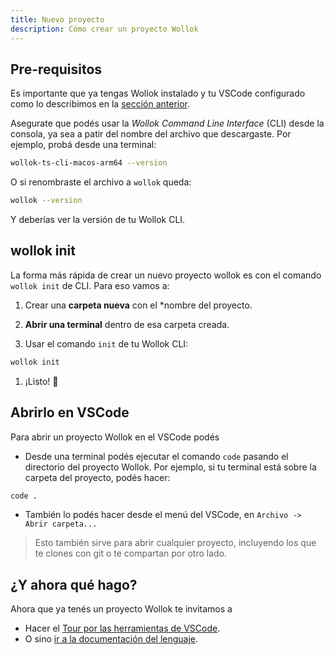 ```yaml
---
title: Nuevo proyecto
description: Cómo crear un proyecto Wollok
---
```


## Pre-requisitos

Es importante que ya tengas Wollok instalado y tu VSCode configurado como lo describimos en la [sección anterior](/website-wollok-ts/getting_started/installation).

Asegurate que podés usar la _Wollok Command Line Interface_ (CLI) desde la consola, ya sea a patir del nombre del archivo que descargaste. Por ejemplo, probá desde una terminal:

```bash
wollok-ts-cli-macos-arm64 --version
```

O si renombraste el archivo a `wollok` queda:

```bash
wollok --version
```

Y deberías ver la versión de tu Wollok CLI.

## wollok init

La forma más rápida de crear un nuevo proyecto wollok es con el comando `wollok init` de CLI.
Para eso vamos a:

1. Crear una **carpeta nueva** con el *nombre del proyecto.

1. **Abrir una terminal** dentro de esa carpeta creada.

1. Usar el comando `init` de tu Wollok CLI:
```bash
wollok init
```

1. ¡Listo! 🌟

## Abrirlo en VSCode

Para abrir un proyecto Wollok en el VSCode podés

- Desde una terminal podés ejecutar el comando `code` pasando el directorio del proyecto Wollok. Por ejemplo, si tu terminal está sobre la carpeta del proyecto, podés hacer:
```bash
code .
```

- También lo podés hacer desde el menú del VSCode, en `Archivo -> Abrir carpeta...`

> Esto también sirve para abrir cualquier proyecto, incluyendo los que te clones con git o te compartan por otro lado.


## ¿Y ahora qué hago?

Ahora que ya tenés un proyecto Wollok te invitamos a

- Hacer el [Tour por las herramientas de VSCode](/website-wollok-ts/tour).
- O sino [ir a la documentación del lenguaje](/website-wollok-ts/documentation).
